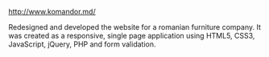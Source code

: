 http://www.komandor.md/

Redesigned and developed the website for a romanian furniture company. It was created as a responsive, single page application
using HTML5, CSS3, JavaScript, jQuery, PHP and form validation.
